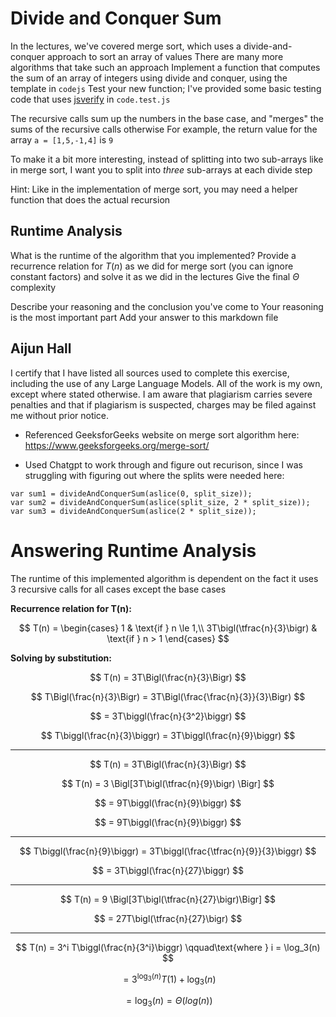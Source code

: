 # Divide and Conquer Sum

In the lectures, we've covered merge sort, which uses a divide-and-conquer
approach to sort an array of values There are many more algorithms that take
such an approach Implement a function that computes the sum of an array of
integers using divide and conquer, using the template in `codejs` Test your
new function; I've provided some basic testing code that uses
[jsverify](https://jsverify.github.io/) in `code.test.js`

The recursive calls sum up the numbers in the base case, and "merges" the sums
of the recursive calls otherwise For example, the return value for the array `a
= [1,5,-1,4]` is `9`

To make it a bit more interesting, instead of splitting into two sub-arrays like
in merge sort, I want you to split into *three* sub-arrays at each divide step

Hint: Like in the implementation of merge sort, you may need a helper function
that does the actual recursion

## Runtime Analysis

What is the runtime of the algorithm that you implemented? Provide a recurrence
relation for $T(n)$ as we did for merge sort (you can ignore constant factors)
and solve it as we did in the lectures Give the final $\Theta$ complexity

Describe your reasoning and the conclusion you've come to Your reasoning is the
most important part Add your answer to this markdown file

## Aijun Hall

I certify that I have listed all sources used to complete this exercise, including the use of any Large Language Models. All of the work is my own, except where stated otherwise. I am aware that plagiarism carries severe penalties and that if plagiarism is suspected, charges may be filed against me without prior notice.

- Referenced GeeksforGeeks website on merge sort algorithm here: https://www.geeksforgeeks.org/merge-sort/

- Used Chatgpt to work through and figure out recurison, since I was struggling with figuring out where the splits were needed here:
```
var sum1 = divideAndConquerSum(aslice(0, split_size));
var sum2 = divideAndConquerSum(aslice(split_size, 2 * split_size));
var sum3 = divideAndConquerSum(aslice(2 * split_size));
```

# Answering Runtime Analysis

The runtime of this implemented algorithm is dependent on the fact it uses 3 recursive calls for all cases except the base cases

**Recurrence relation for T(n):**

$$
  T(n) = 
  \begin{cases}
  1 & \text{if } n \le 1,\\
  3T\bigl(\tfrac{n}{3}\bigr) & \text{if } n > 1
  \end{cases}
$$

**Solving by substitution:**

$$
  T(n)
  = 3T\Bigl(\frac{n}{3}\Bigr)
$$

$$
  T\Bigl(\frac{n}{3}\Bigr)
  = 3T\Bigl(\frac{\frac{n}{3}}{3}\Bigr)
$$

$$
= 3T\biggl(\frac{n}{3^2}\biggr)
$$

$$
  T\biggl(\frac{n}{3}\biggr)
  = 3T\biggl(\frac{n}{9}\biggr)
$$

<hr>

$$
  T(n)
  = 3T\Bigl(\frac{n}{3}\Bigr)
$$

$$
  T(n)
  = 3 \Bigl[3T\bigl(\tfrac{n}{9}\bigr) \Bigr]
$$

$$
  = 9T\biggl(\frac{n}{9}\biggr)
$$

$$
  = 9T\biggl(\frac{n}{9}\biggr)
$$

<hr>

$$
  T\biggl(\frac{n}{9}\biggr)
  = 3T\biggl(\frac{\tfrac{n}{9}}{3}\biggr)
$$

$$
  = 3T\biggl(\frac{n}{27}\biggr)
$$

<hr>

$$
  T(n) = 9 \Bigl[3T\bigl(\tfrac{n}{27}\bigr)\Bigr]
$$

$$
  = 27T\bigl(\tfrac{n}{27}\bigr)
$$

<hr>

$$
  T(n)
  = 3^i T\biggl(\frac{n}{3^i}\biggr)
  \qquad\text{where } i = \log_3(n)
$$

$$
  = 3^{\log_3(n)} T(1)
    + \log_3(n)
$$

$$
  = \log_3(n) =
  \Theta\bigl(log(n)\bigr)
$$

